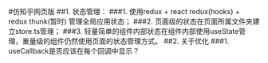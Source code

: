 #仿知乎网页版
##1. 状态管理：
   ###1. 使用redux + react redux(hooks) + redux thunk(暂时) 管理全局应用状态；
   ###2. 页面级的状态在页面所属文件夹建立store.ts管理；
   ###3. 轻量简单的组件内部状态在组件内部使用useState管理，重量级的组件仍然使用页面的状态管理方式。
##2. 关于优化
   ###1. useCallback是否应该在每个回调中显示？
